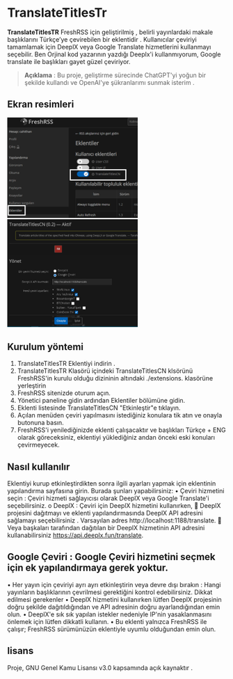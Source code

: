 # TranslateTitlesTr

**TranslateTitlesTR** FreshRSS için geliştirilmiş , belirli yayınlardaki makale başlıklarını Türkçe’ye çevirebilen bir eklentidir . Kullanıcılar çeviriyi tamamlamak için DeeplX veya Google Translate hizmetlerini kullanmayı seçebilir. Ben Orjinal kod yazarının yazdığı
Deeplx'i kullanmıyorum, Google translate ile başlıkları gayet güzel çeviriyor.

> **Açıklama** : Bu proje, geliştirme sürecinde ChatGPT'yi yoğun bir şekilde kullandı ve OpenAI'ye şükranlarımı sunmak isterim .

## Ekran resimleri



<img src="https://github.com/cahithan/FreshRSS-TranslateTitlesTR/blob/main/01.png" width="300px"/>

<img src="https://github.com/cahithan/FreshRSS-TranslateTitlesTR/blob/main/02.png" width="300px"/>

## Kurulum yöntemi

1.	TranslateTitlesTR Eklentiyi indirin .
2.	TranslateTitlesTR Klasörü içindeki TranslateTitlesCN klsörünü
    FreshRSS'in kurulu olduğu dizininin altındaki  ./extensions. klasörüne yerleştirin
4.	FreshRSS sitenizde oturum açın.
5.	Yönetici paneline gidin ardından Eklentiler bölümüne gidin.
6.	Eklenti listesinde TranslateTitlesCN "Etkinleştir"e tıklayın.
7.	Açılan menüden çeviri yapılmasını istediğiniz konulara tik atın ve onayla butonuna basın.
8.	FreshRSS'i yenilediğinizde eklenti çalışacaktır ve başlıkları Türkçe + ENG olarak göreceksiniz,
    eklentiyi yüklediğiniz andan önceki eski konuları çevirmeyecek.


## Nasıl kullanılır
  Eklentiyi kurup etkinleştirdikten sonra ilgili ayarları yapmak için eklentinin yapılandırma sayfasına girin. Burada şunları yapabilirsiniz:
•	Çeviri hizmetini seçin : Çeviri hizmeti sağlayıcısı olarak DeeplX veya Google Translate'i seçebilirsiniz.
o	DeeplX : Çeviri için DeeplX hizmetini kullanırken,
	DeeplX projesini dağıtmayı ve eklenti yapılandırmasında DeeplX API adresini sağlamayı seçebilirsiniz . Varsayılan adres http://localhost:1188/translate.
	Veya başkaları tarafından dağıtılan bir DeeplX hizmetinin API adresini kullanabilirsiniz https://api.deeplx.fun/translate.

## Google Çeviri : Google Çeviri hizmetini seçmek için ek yapılandırmaya gerek yoktur.

•	Her yayın için çeviriyi ayrı ayrı etkinleştirin veya devre dışı bırakın : Hangi yayınların başlıklarının çevrilmesi gerektiğini kontrol edebilirsiniz.
Dikkat edilmesi gerekenler
•	DeeplX hizmetini kullanırken lütfen DeeplX projesinin doğru şekilde dağıtıldığından ve API adresinin doğru ayarlandığından emin olun.
•	DeeplX'e sık sık yapılan istekler nedeniyle IP'nin yasaklanmasını önlemek için lütfen dikkatli kullanın.
•	Bu eklenti yalnızca FreshRSS ile çalışır; FreshRSS sürümünüzün eklentiyle uyumlu olduğundan emin olun.



## lisans
Proje, GNU Genel Kamu Lisansı v3.0 kapsamında açık kaynaktır .


